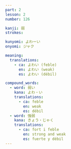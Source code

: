 ```yaml
---
part: 2
lesson: 2
number: 126

kanji: 弱
strokes:

kunyomi: よわーい
onyomi: ジャク

meaning:
  translations:
    - ca: よわい (feble)
      en: よわい (weak)
      es: よわい (débil)

compound_words:
  - word: 弱い
    kana: よわ・い
    translations:
      - ca: feble
        en: weak
        es: débil
  - word: 強弱
    kana: きょう・じゃく
    translations:
      - ca: fort i feble
        en: strong and weak
        es: fuerte y débil
---
```

